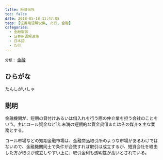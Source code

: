```yaml
---
title: 短資会社
toc: false
date: 2018-05-18 13:47:08
tags: [证券用语解说集, た行, 金融]
categories:
  - 金融服务
  - 证券用语解说集
  - 日本語
  - た行
---
```


`分類：` [金融](/tags/金融/)

## ひらがな

たんしがいしゃ

## 説明

金融機関が、短期の貸付けあるいは借入れを行う際の仲介業を担う会社のことをいう。主にコール資金など1年未満の短期的な資金貸借またはその媒介を主な業務とする。

コール市場などの短期金融市場は、金融商品取引所のような市場があるわけではないので、金融機関同士で条件が合致すれば取引は成立するが、短資会社を経由した方が取引が成立しやすい上に、取引金利も透明性が高いとされている。
